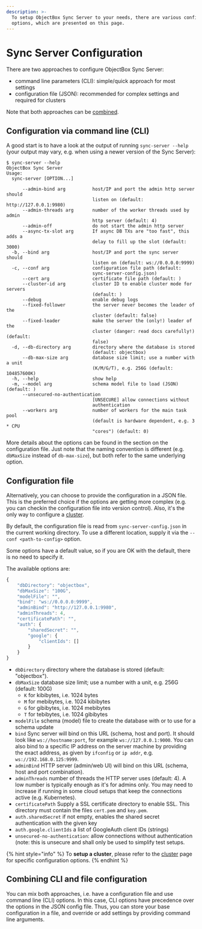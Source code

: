 ```yaml
---
description: >-
  To setup ObjectBox Sync Server to your needs, there are various configuration
  options, which are presented on this page.
---
```


# Sync Server Configuration

There are two approaches to configure ObjectBox Sync Server:

* command line parameters (CLI): simple/quick approach for most settings
* configuration file (JSON): recommended for complex settings and required for clusters

Note that both approaches can be [combined](sync-server-configuration.md#combining-cli-and-file-configuration).

## Configuration via command line (CLI)

A good start is to have a look at the output of running `sync-server --help` (your output may vary, e.g. when using a newer version of the Sync Server):

```
$ sync-server --help
ObjectBox Sync Server
Usage:
  sync-server [OPTION...]

      --admin-bind arg          host/IP and port the admin http server should
                                listen on (default: http://127.0.0.1:9980)
      --admin-threads arg       number of the worker threads used by admin
                                http server (default: 4)
      --admin-off               do not start the admin http server
      --async-tx-slot arg       If async DB TXs are "too fast", this adds a
                                delay to fill up the slot (default: 3000)
  -b, --bind arg                host/IP and port the sync server should
                                listen on (default: ws://0.0.0.0:9999)
  -c, --conf arg                configuration file path (default:
                                sync-server-config.json)
      --cert arg                certificate file path (default: )
      --cluster-id arg          cluster ID to enable cluster mode for servers
                                (default: )
      --debug                   enable debug logs
      --fixed-follower          the server never becomes the leader of the
                                cluster (default: false)
      --fixed-leader            make the server the (only!) leader of the
                                cluster (danger: read docs carefully!) (default:
                                false)
  -d, --db-directory arg        directory where the database is stored
                                (default: objectbox)
      --db-max-size arg         database size limit; use a number with a unit
                                (K/M/G/T), e.g. 256G (default: 104857600K)
  -h, --help                    show help
  -m, --model arg               schema model file to load (JSON) (default: )
      --unsecured-no-authentication
                                [UNSECURE] allow connections without
                                authentication
      --workers arg             number of workers for the main task pool
                                (default is hardware dependent, e.g. 3 * CPU
                                "cores") (default: 0)
```

More details about the options can be found in the section on the configuration file. Just note that the naming convention is different (e.g. `dbMaxSize` instead of `db-max-size`), but both refer to the same underlying option.

## Configuration file

Alternatively, you can choose to provide the configuration in a JSON file. This is the preferred choice if the options are getting more complex (e.g. you can checkin the configuration file into version control). Also, it's the only way to configure a [cluster](sync-cluster.md).

By default, the configuration file is read from `sync-server-config.json` in the current working directory. To use a different location, supply it via the `--conf <path-to-config>` option.

Some options have a default value, so if you are OK with the default, there is no need to specify it.

The available options are:

```javascript
{
    "dbDirectory": "objectbox",
    "dbMaxSize": "100G",
    "modelFile": "",
    "bind": "ws://0.0.0.0:9999",
    "adminBind": "http://127.0.0.1:9980",
    "adminThreads": 4,
    "certificatePath": "",
    "auth": {
        "sharedSecret": "",
        "google": {
            "clientIds": []
        }
    }
}
```

* `dbDirectory` directory where the database is stored (default: "objectbox").
* `dbMaxSize` database size limit; use a number with a unit, e.g. 256G (default: 100G)&#x20;
  * `K` for kibibytes, i.e. 1024 bytes
  * `M` for mebibytes, i.e. 1024 kibibytes
  * `G` for gibibytes, i.e. 1024 mebibytes
  * `T` for tebibytes, i.e. 1024 gibibytes
* `modelFile` schema (model) file to create the database with or to use for a schema update
* `bind` Sync server will bind on this URL (schema, host and port). It should look like `ws://hostname:port`, for example `ws://127.0.0.1:9000`. You can also bind to a specific IP address on the server machine by providing the exact address, as given by `ifconfig` or `ip addr`, e.g.  `ws://192.168.0.125:9999`.
* `adminBind` HTTP server (admin/web UI) will bind on this URL (schema, host and port combination).
* `adminThreads` number of threads the HTTP server uses (default: 4). A low number is typically enough as it's for admins only. You may need to increase if running in some cloud setups that keep the connections active (e.g. Kubernetes).
* `certificatePath` Supply a SSL certificate directory to enable SSL. This directory must contain the files `cert.pem` and `key.pem`.
* `auth.sharedSecret` if not empty, enables the shared secret authentication with the given key
* `auth.google.clientIds` a list of GoogleAuth client IDs (strings)
* `unsecured-no-authentication`: allow connections without authentication (note: this is unsecure and shall only be used to simplify test setups.

{% hint style="info" %}
To **setup a cluster**, please refer to the [cluster](sync-cluster.md) page for specific configuration options.
{% endhint %}

## Combining CLI and file configuration

You can mix both approaches, i.e. have a configuration file and use command line (CLI) options. In this case, CLI options have precedence over the options in the JSON config file. Thus, you can store your base configuration in a file, and override or add settings by providing command line arguments.
